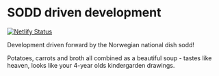 # SODD driven development

[![Netlify Status](https://api.netlify.com/api/v1/badges/7317320a-0655-4c2f-a14d-992cd887594a/deploy-status)](https://app.netlify.com/sites/the-sodd-method/deploys)

Development driven forward by the Norwegian national dish sodd!

Potatoes, carrots and broth all combined as a beautiful soup - tastes like heaven, looks like your 4-year olds kindergarden drawings.
